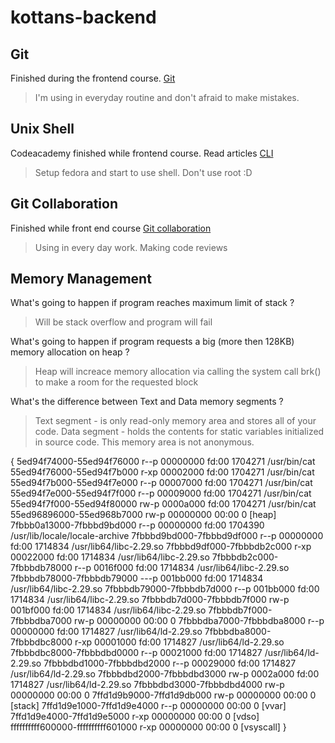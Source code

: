 # kottans-backend

## Git
Finished during the frontend course.
[Git](https://github.com/Goralive/kottans-frontend/blob/master/task_git_collaboration/git_VS.png)
>I'm using in everyday routine and don't afraid to make mistakes. 

## Unix Shell
Codeacademy finished while frontend course.
Read articles 
[CLI](https://github.com/Goralive/kottans-frontend/blob/master/task_linux_cli/codeacademy_cli_git.png)
>Setup fedora and start to use shell. Don't use root :D

## Git Collaboration
Finished while front end course
[Git collaboration](https://github.com/Goralive/kottans-frontend/blob/master/task_git_collaboration/Git_coloboration.png)
>Using in every day work. Making code reviews

## Memory Management
What's going to happen if program reaches maximum limit of stack ?
>Will be stack overflow and program will fail

What's going to happen if program requests a big (more then 128KB) memory allocation on heap ?
>Heap will increace memory allocation via calling the system call brk() to make a room for the requested block

What's the difference between Text and Data memory segments ?
>Text segment - is  only read-only memory area and stores all of your code.
>Data segment - holds the contents for static variables initialized in source code. This memory area is not anonymous.



{
5ed94f74000-55ed94f76000 r--p 00000000 fd:00 1704271                    /usr/bin/cat
55ed94f76000-55ed94f7b000 r-xp 00002000 fd:00 1704271                    /usr/bin/cat
55ed94f7b000-55ed94f7e000 r--p 00007000 fd:00 1704271                    /usr/bin/cat
55ed94f7e000-55ed94f7f000 r--p 00009000 fd:00 1704271                    /usr/bin/cat
55ed94f7f000-55ed94f80000 rw-p 0000a000 fd:00 1704271                    /usr/bin/cat
55ed96896000-55ed968b7000 rw-p 00000000 00:00 0                          [heap]
7fbbb0a13000-7fbbbd9bd000 r--p 00000000 fd:00 1704390                    /usr/lib/locale/locale-archive
7fbbbd9bd000-7fbbbd9df000 r--p 00000000 fd:00 1714834                    /usr/lib64/libc-2.29.so
7fbbbd9df000-7fbbbdb2c000 r-xp 00022000 fd:00 1714834                    /usr/lib64/libc-2.29.so
7fbbbdb2c000-7fbbbdb78000 r--p 0016f000 fd:00 1714834                    /usr/lib64/libc-2.29.so
7fbbbdb78000-7fbbbdb79000 ---p 001bb000 fd:00 1714834                    /usr/lib64/libc-2.29.so
7fbbbdb79000-7fbbbdb7d000 r--p 001bb000 fd:00 1714834                    /usr/lib64/libc-2.29.so
7fbbbdb7d000-7fbbbdb7f000 rw-p 001bf000 fd:00 1714834                    /usr/lib64/libc-2.29.so
7fbbbdb7f000-7fbbbdba7000 rw-p 00000000 00:00 0 
7fbbbdba7000-7fbbbdba8000 r--p 00000000 fd:00 1714827                    /usr/lib64/ld-2.29.so
7fbbbdba8000-7fbbbdbc8000 r-xp 00001000 fd:00 1714827                    /usr/lib64/ld-2.29.so
7fbbbdbc8000-7fbbbdbd0000 r--p 00021000 fd:00 1714827                    /usr/lib64/ld-2.29.so
7fbbbdbd1000-7fbbbdbd2000 r--p 00029000 fd:00 1714827                    /usr/lib64/ld-2.29.so
7fbbbdbd2000-7fbbbdbd3000 rw-p 0002a000 fd:00 1714827                    /usr/lib64/ld-2.29.so
7fbbbdbd3000-7fbbbdbd4000 rw-p 00000000 00:00 0 
7ffd1d9b9000-7ffd1d9db000 rw-p 00000000 00:00 0                          [stack]
7ffd1d9e1000-7ffd1d9e4000 r--p 00000000 00:00 0                          [vvar]
7ffd1d9e4000-7ffd1d9e5000 r-xp 00000000 00:00 0                          [vdso]
ffffffffff600000-ffffffffff601000 r-xp 00000000 00:00 0                  [vsyscall]
}
